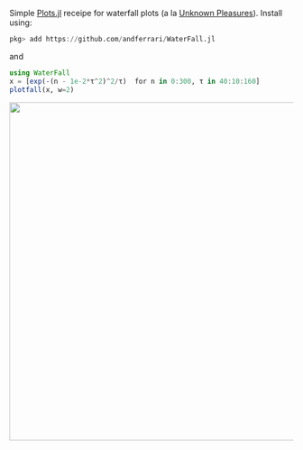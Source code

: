 Simple [Plots.jl](https://github.com/JuliaPlots/Plots.jl) receipe for waterfall plots 
(a la [Unknown Pleasures](https://en.wikipedia.org/wiki/Unknown_Pleasures)). Install using:
```julia
pkg> add https://github.com/andferrari/WaterFall.jl
```
and
```julia
using WaterFall
x = [exp(-(n - 1e-2*τ^2)^2/τ)  for n in 0:300, τ in 40:10:160]
plotfall(x, w=2)
```
<img src="https://user-images.githubusercontent.com/8927904/149515384-b1f3808c-c479-49c2-9d9f-40e81022a1a2.png" width="600">
